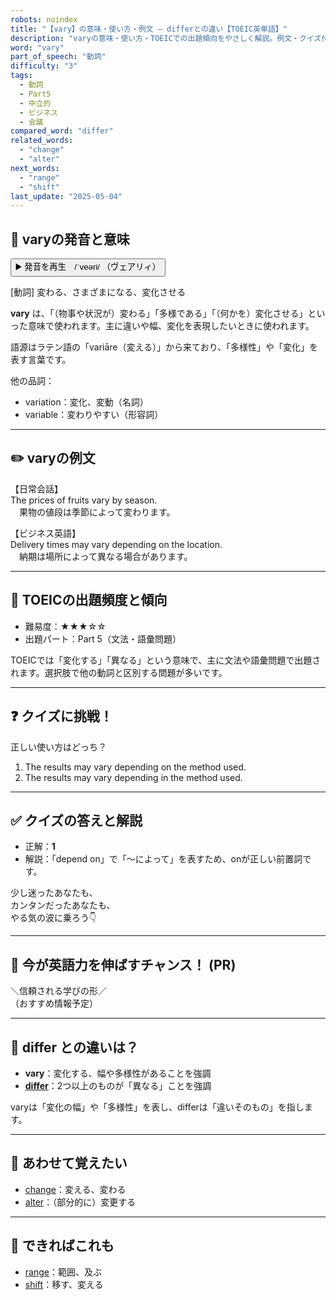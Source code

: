 ```yaml
---
robots: noindex
title: "【vary】の意味・使い方・例文 ― differとの違い【TOEIC英単語】"
description: "varyの意味・使い方・TOEICでの出題傾向をやさしく解説。例文・クイズ付きでdifferとの違いもわかりやすく学べます。"
word: "vary"
part_of_speech: "動詞"
difficulty: "3"
tags:
  - 動詞
  - Part5
  - 中立的
  - ビジネス
  - 会議
compared_word: "differ"
related_words:
  - "change"
  - "alter"
next_words:
  - "range"
  - "shift"
last_update: "2025-05-04"
---
```


## 🔰 varyの発音と意味

<button class="play-audio" onclick="playTTS('vary')">
  <span class="play-audio-main">
    ▶️ 発音を再生　/ˈveəri/
  </span>
  <span class="play-audio-sub">
    （ヴェアリィ）
  </span>
</button>

[動詞] 変わる、さまざまになる、変化させる

**vary** は、「（物事や状況が）変わる」「多様である」「（何かを）変化させる」といった意味で使われます。主に違いや幅、変化を表現したいときに使われます。

語源はラテン語の「variāre（変える）」から来ており、「多様性」や「変化」を表す言葉です。

他の品詞：  
- variation：変化、変動（名詞）
- variable：変わりやすい（形容詞）

---

## ✏️ varyの例文

【日常会話】  
The prices of fruits vary by season.  
　果物の値段は季節によって変わります。

【ビジネス英語】  
Delivery times may vary depending on the location.  
　納期は場所によって異なる場合があります。

---

## 🎯 TOEICの出題頻度と傾向

- 難易度：★★★☆☆
- 出題パート：Part 5（文法・語彙問題）

TOEICでは「変化する」「異なる」という意味で、主に文法や語彙問題で出題されます。選択肢で他の動詞と区別する問題が多いです。

---

## ❓ クイズに挑戦！

正しい使い方はどっち？

1. The results may vary depending on the method used.  
2. The results may vary depending in the method used.

---

## ✅ クイズの答えと解説

- 正解：**1**
- 解説：「depend on」で「～によって」を表すため、onが正しい前置詞です。

少し迷ったあなたも、  
カンタンだったあなたも、  
やる気の波に乗ろう👇️

---

## 🚀 今が英語力を伸ばすチャンス！ (PR)

<div class="info-center">
＼信頼される学びの形／<br>  
（おすすめ情報予定）
</div>

---

## 🤔  differ との違いは？

- **vary**：変化する、幅や多様性があることを強調
- **[differ](/word/differ/)**：2つ以上のものが「異なる」ことを強調

varyは「変化の幅」や「多様性」を表し、differは「違いそのもの」を指します。

---

## 🧩 あわせて覚えたい

- [change](/word/change/)：変える、変わる
- [alter](/word/alter/)：（部分的に）変更する

---

## 📖 できればこれも

- [range](/word/range/)：範囲、及ぶ
- [shift](/word/shift/)：移す、変える

<!-- cvid: aid37_bid44 -->
